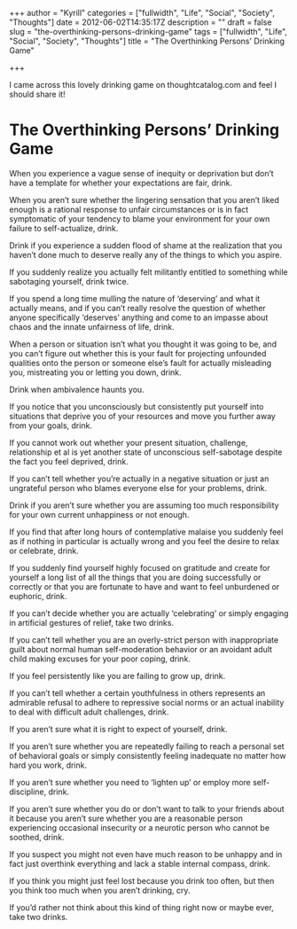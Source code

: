 +++
author = "Kyrill"
categories = ["fullwidth", "Life", "Social", "Society", "Thoughts"]
date = 2012-06-02T14:35:17Z
description = ""
draft = false
slug = "the-overthinking-persons-drinking-game"
tags = ["fullwidth", "Life", "Social", "Society", "Thoughts"]
title = "The Overthinking Persons' Drinking Game"

+++


I came across this lovely drinking game on thoughtcatalog.com and feel I should share it!


# The Overthinking Persons’ Drinking Game

When you experience a vague sense of inequity or deprivation but don’t have a template for whether your expectations are fair, drink.

When you aren’t sure whether the lingering sensation that you aren’t liked enough is a rational response to unfair circumstances or is in fact symptomatic of your tendency to blame your environment for your own failure to self-actualize, drink.

Drink if you experience a sudden flood of shame at the realization that you haven’t done much to deserve really any of the things to which you aspire.

If you suddenly realize you actually felt militantly entitled to something while sabotaging yourself, drink twice.

If you spend a long time mulling the nature of ‘deserving’ and what it actually means, and if you can’t really resolve the question of whether anyone specifically ‘deserves’ anything and come to an impasse about chaos and the innate unfairness of life, drink.

When a person or situation isn’t what you thought it was going to be, and you can’t figure out whether this is your fault for projecting unfounded qualities onto the person or someone else’s fault for actually misleading you, mistreating you or letting you down, drink.

Drink when ambivalence haunts you.

If you notice that you unconsciously but consistently put yourself into situations that deprive you of your resources and move you further away from your goals, drink.

If you cannot work out whether your present situation, challenge, relationship et al is yet another state of unconscious self-sabotage despite the fact you feel deprived, drink.

If you can’t tell whether you’re actually in a negative situation or just an ungrateful person who blames everyone else for your problems, drink.

Drink if you aren’t sure whether you are assuming too much responsibility for your own current unhappiness or not enough.

If you find that after long hours of contemplative malaise you suddenly feel as if nothing in particular is actually wrong and you feel the desire to relax or celebrate, drink.

If you suddenly find yourself highly focused on gratitude and create for yourself a long list of all the things that you are doing successfully or correctly or that you are fortunate to have and want to feel unburdened or euphoric, drink.

If you can’t decide whether you are actually ‘celebrating’ or simply engaging in artificial gestures of relief, take two drinks.

If you can’t tell whether you are an overly-strict person with inappropriate guilt about normal human self-moderation behavior or an avoidant adult child making excuses for your poor coping, drink.

If you feel persistently like you are failing to grow up, drink.

If you can’t tell whether a certain youthfulness in others represents an admirable refusal to adhere to repressive social norms or an actual inability to deal with difficult adult challenges, drink.

If you aren’t sure what it is right to expect of yourself, drink.

If you aren’t sure whether you are repeatedly failing to reach a personal set of behavioral goals or simply consistently feeling inadequate no matter how hard you work, drink.

If you aren’t sure whether you need to ‘lighten up’ or employ more self-discipline, drink.

If you aren’t sure whether you do or don’t want to talk to your friends about it because you aren’t sure whether you are a reasonable person experiencing occasional insecurity or a neurotic person who cannot be soothed, drink.

If you suspect you might not even have much reason to be unhappy and in fact just overthink everything and lack a stable internal compass, drink.

If you think you might just feel lost because you drink too often, but then you think too much when you aren’t drinking, cry.

If you’d rather not think about this kind of thing right now or maybe ever, take two drinks.


